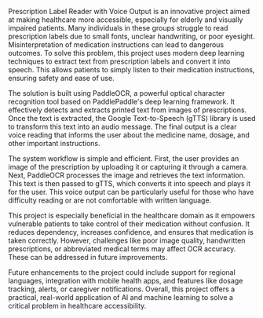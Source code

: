 Prescription Label Reader with Voice Output is an innovative project aimed at making healthcare more accessible, especially for elderly and visually impaired patients. Many individuals in these groups struggle to read prescription labels due to small fonts, unclear handwriting, or poor eyesight. Misinterpretation of medication instructions can lead to dangerous outcomes. To solve this problem, this project uses modern deep learning techniques to extract text from prescription labels and convert it into speech. This allows patients to simply listen to their medication instructions, ensuring safety and ease of use.

The solution is built using PaddleOCR, a powerful optical character recognition tool based on PaddlePaddle's deep learning framework. It effectively detects and extracts printed text from images of prescriptions. Once the text is extracted, the Google Text-to-Speech (gTTS) library is used to transform this text into an audio message. The final output is a clear voice reading that informs the user about the medicine name, dosage, and other important instructions.

The system workflow is simple and efficient. First, the user provides an image of the prescription by uploading it or capturing it through a camera. Next, PaddleOCR processes the image and retrieves the text information. This text is then passed to gTTS, which converts it into speech and plays it for the user. This voice output can be particularly useful for those who have difficulty reading or are not comfortable with written language.

This project is especially beneficial in the healthcare domain as it empowers vulnerable patients to take control of their medication without confusion. It reduces dependency, increases confidence, and ensures that medication is taken correctly. However, challenges like poor image quality, handwritten prescriptions, or abbreviated medical terms may affect OCR accuracy. These can be addressed in future improvements.

Future enhancements to the project could include support for regional languages, integration with mobile health apps, and features like dosage tracking, alerts, or caregiver notifications. Overall, this project offers a practical, real-world application of AI and machine learning to solve a critical problem in healthcare accessibility.
